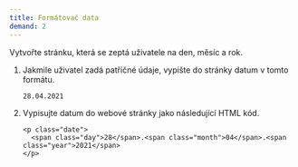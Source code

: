 ```yaml
---
title: Formátovač data
demand: 2
---
```


Vytvořte stránku, která se zeptá uživatele na den, měsíc a rok.

1. Jakmile uživatel zadá patřičné údaje, vypište do stránky datum v tomto formátu.
   ```
   28.04.2021
   ```
1. Vypisujte datum do webové stránky jako následující HTML kód.
   ```
   <p class="date">
     <span class="day">28</span>.<span class="month">04</span>.<span class="year">2021</span>
   </p>
   ```
